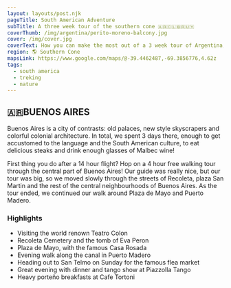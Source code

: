 ```yaml
---
layout: layouts/post.njk
pageTitle: South American Adventure
subTitle: A three week tour of the southern cone 🇦🇷🇨🇱🇧🇷🇺🇾
coverThumb: /img/argentina/perito-moreno-balcony.jpg
cover: /img/cover.jpg
coverText: How you can make the most out of a 3 week tour of Argentina, Chile and Uruguay
region: 🌎 Southern Cone
mapsLink: https://www.google.com/maps/@-39.4462487,-69.3856776,4.62z
tags:
  - south america
  - treking
  - nature
---
```


## 🇦🇷BUENOS AIRES

Buenos Aires is a city of contrasts: old palaces, new style skyscrapers and colorful colonial architecture. In total, we spent 3 days there, enough to get accustomed to the language and the South American culture, to eat delicious steaks and drink enough glasses of Malbec wine!

First thing you do after a 14 hour flight? Hop on a 4 hour free walking tour through the central part of Buenos Aires! Our guide was really nice, but our tour was big, so we moved slowly through the streets of Recoleta, plaza San Martin and the rest of the central neighbourhoods of Buenos Aires. As the tour ended, we continued our walk around Plaza de Mayo and Puerto Madero.

### Highlights

- Visiting the world renown Teatro Colon
- Recoleta Cemetery and the tomb of Eva Peron
- Plaza de Mayo, with the famous Casa Rosada
- Evening walk along the canal in Puerto Madero
- Heading out to San Telmo on Sunday for the famous flea market
- Great evening with dinner and tango show at Piazzolla Tango
- Heavy porteño breakfasts at Cafe Tortoni

